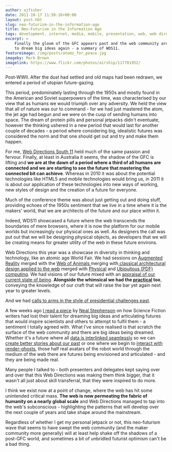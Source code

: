 ```yaml
---
author: ajfisher
date: 2011-10-17 11:50:16+00:00
layout: post.hbt
slug: neo-futurism-in-the-information-age
title: Neo-Futurism in the Information Age
tags: development, internet, media, mobile, presentation, web, web directions
excerpt: >
    Finally the gloom of the GFC appears past and the web community are attempting
    to dream big ideas again - a summary of WDS11.
featureimage: /img/posts/atoms_for_peace.jpg
imageby: Mark Brown
imagelink: https://www.flickr.com/photos/airship/117781952/
---
```


Post-WWII. After the dust had settled and old maps had been redrawn, we entered a period of utopian future-gazing.

This period, predominately lasting through the 1950s and mostly found in the American and Soviet superpowers of the time, was characterised by our view that as humans we would triumph over any adversity. We held the view that all of nature was our to command - for we had just mastered the atom, the jet age had begun and we were on the cusp of sending humans into space. The dream of protein pills and personal jetpacks didn't eventuate, however the thinking ushered in a new period that would last for another couple of decades - a period where considering big, idealistic futures was considered the norm and that one should get out and try and make them happen.

For me, [Web Directions South 11](http://south11.webdirections.org) held much of the same passion and fervour. Finally, at least in Australia it seems, the shadow of the GFC is lifting and <b>we are at the dawn of a period where a third of all humans are connected and we are starting to see the future that mastering the connected bit can achieve</b>. Whereas in 2010 it was about the potential technologies like HTML5 and mobile technologies would bring us, in 2011 it is about our application of these technologies into new ways of working, new styles of design and the creation of a future for everyone.

Much of the conference theme was about just getting out and doing stuff, providing echoes of the 1950s sentiment that we live in a time where it is the makers' world, that we are architects of the future and our place within it.

Indeed, WDS11 showcased a future where the web transcends the boundaries of mere browsers, where it is now the platform for our mobile worlds but increasingly our physical ones as well. As designers the call was put out that we will be designing physical objects, as developers that we will be creating means for greater utility of the web in these future environs.

Web Directions this year was a showcase in diversity in thinking and technology, like an atomic age World Fair. We had sessions on [Augmented Reality](http://www.slideshare.net/robman/web-standards-based-augmented-reality) merged with the [Web of Animals ](http://www.slideshare.net/annegalloway/a-21st-century-bestiary-9723431)merging with[ classical architectural design applied to the web](http://south11.webdirections.org/program/big-picture#interaction-design-bauhaus) merged with [Physical](http://south11.webdirections.org/program/big-picture#using-the-world-as-a-canvas) and [Ubiquitous (PDF)](http://www.orangecone.com/webdirections_2011_presentation_0.1.pdf) [computing](http://www.slideshare.net/andrewjfisher/how-the-web-is-going-physical). We had visions of our future mixed with an [appraisal of our current state of being](http://south11.webdirections.org/program/big-picture#the-dao-of-web-design-revisited). <b>Alongside the whimsical we had the [practical](http://www.distractable.net/media/talks/html5-api-soup/index.html) too</b>, conveying the knowledge of our craft that will raise the bar yet again next year to greater levels.

And we had [calls to arms in the style of presidential challenges past](http://south11.webdirections.org/program/big-picture#how-to-be-a-web-sorcerer).

A few weeks ago [I read a piece](http://www.worldpolicy.org/journal/fall2011/innovation-starvation) by [Neal Stephenson](http://twitter.com/#!/nealstephenson) on how Science Fiction writers had lost their talent for dreaming big ideas and articulating futures that would inspire scientists and others to attempt to fulfil them - a sentiment I totally agreed with. What I've since realised is that scratch the surface of the web community and there are big ideas being dreamed. Whether it's a future where all [data is interlinked seamlessly](http://south11.webdirections.org/program/big-picture#culture-citizens-digital-heritage) so we can [create better stories about our past](http://www.slideshare.net/davidseth/bringing-history-alive-telling-stories-with-linked-data-and-open-source-tools) or one where we begin to [interact with render-ghosts](http://south11.webdirections.org/program/keynotes#the-robot-readable-world), those half real avatars of the robot world through the medium of the web there are futures being envisioned and articulated - and they are being made real.

Many people I talked to - both presenters and delegates kept saying over and over that this Web Directions was making them think bigger, that it wasn't all just about skill transferral, that they were inspired to do more.

I think we exist now at a point of change, where the web has hit some unintended critical mass. <b>The web is now permeating the fabric of humanity on a nearly global scale</b> and Web Directions managed to tap into the web's subconscious - highlighting the patterns that will develop over the next couple of years and take shape around the mainstream.

Regardless of whether I get my personal jetpack or not, this neo-futurism wave that seems to have swept the web community (and the maker community more generally) will at least help shake off the shadows of a post-GFC world, and sometimes a bit of unbridled futurist optimism can't be a bad thing.
